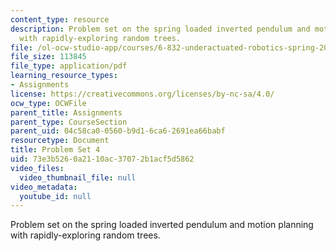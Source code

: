```yaml
---
content_type: resource
description: Problem set on the spring loaded inverted pendulum and motion planning
  with rapidly-exploring random trees.
file: /ol-ocw-studio-app/courses/6-832-underactuated-robotics-spring-2009/73e3b5260a2110ac37072b1acf5d5862_MIT6_832s09_pset04.pdf
file_size: 113845
file_type: application/pdf
learning_resource_types:
- Assignments
license: https://creativecommons.org/licenses/by-nc-sa/4.0/
ocw_type: OCWFile
parent_title: Assignments
parent_type: CourseSection
parent_uid: 04c58ca0-0560-b9d1-6ca6-2691ea66babf
resourcetype: Document
title: Problem Set 4
uid: 73e3b526-0a21-10ac-3707-2b1acf5d5862
video_files:
  video_thumbnail_file: null
video_metadata:
  youtube_id: null
---
```

Problem set on the spring loaded inverted pendulum and motion planning with rapidly-exploring random trees.